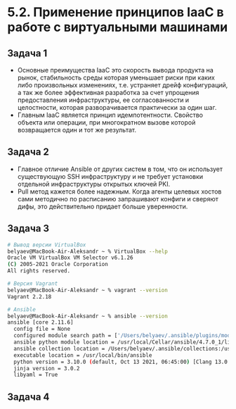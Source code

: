 # 5.2. Применение принципов IaaC в работе с виртуальными машинами  

## Задача 1   

   - Основные преимущества IaaC это скорость вывода продукта на рынок, стабильность среды которая уменьшает риски при 
   каких либо произвольных изменениях, т.е. устраняет дрейф конфигураций, а так же более эффективная разработка за счет 
   упрощения предоставления инфраструктуры, ее согласованности и целостности, которая разворачивается практически за 
   один шаг.
   - Главным IaaC является принцип идемпотентности. Свойство объекта или операции, при многократном вызове которой 
   возвращается один и тот же результат.
   
## Задача 2

   - Главное отличие Ansible от других систем в том, что он использует существующую SSH инфраструктуру и не требует 
   установки отдельной инфраструктуры открытых ключей PKI.
   - Pull метод кажется более надежным. Когда агенты целевых хостов сами методично по расписанию запрашивают конфиги и 
   сверяют дифы, это действительно придает больше уверенности.

## Задача 3  

   ```bash
   # Вывод версии VirtualBox
   belyaev@MacBook-Air-Aleksandr ~ % VirtualBox --help
   Oracle VM VirtualBox VM Selector v6.1.26
   (C) 2005-2021 Oracle Corporation
   All rights reserved.
   
   # Версия Vagrant
   belyaev@MacBook-Air-Aleksandr ~ % vagrant --version
   Vagrant 2.2.18
   
   # Ansible
   belyaev@MacBook-Air-Aleksandr ~ % ansible --version
   ansible [core 2.11.6] 
     config file = None
     configured module search path = ['/Users/belyaev/.ansible/plugins/modules', '/usr/share/ansible/plugins/modules']
     ansible python module location = /usr/local/Cellar/ansible/4.7.0_1/libexec/lib/python3.10/site-packages/ansible
     ansible collection location = /Users/belyaev/.ansible/collections:/usr/share/ansible/collections
     executable location = /usr/local/bin/ansible
     python version = 3.10.0 (default, Oct 13 2021, 06:45:00) [Clang 13.0.0 (clang-1300.0.29.3)]
     jinja version = 3.0.2
     libyaml = True
   ```

## Задача 4

